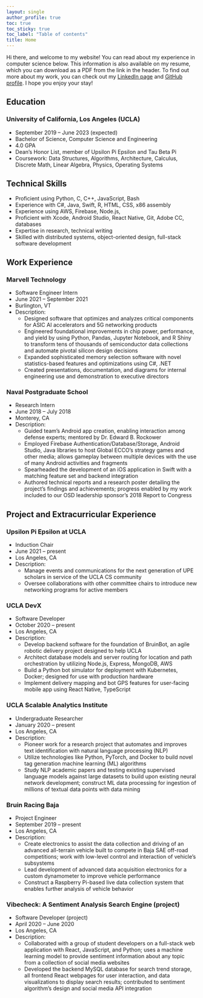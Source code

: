 ```yaml
---
layout: single
author_profile: true
toc: true
toc_sticky: true
toc_label: "Table of contents"
title: Home
---
```

Hi there, and welcome to my website! You can read about my experience in computer science below. This information is also available on my resume, which you can download as a PDF from the link in the header. To find out more about my work, you can check out my <a href="https://www.linkedin.com/in/aristotleh">LinkedIn page</a> and <a href="https://www.github.com/aristotleh">GitHub profile</a>. I hope you enjoy your stay!

## Education

### University of California, Los Angeles (UCLA)
* September 2019 – June 2023 (expected)
* Bachelor of Science, Computer Science and Engineering
* 4.0 GPA
* Dean’s Honor List, member of Upsilon Pi Epsilon and Tau Beta Pi
* Coursework: Data Structures, Algorithms, Architecture, Calculus, Discrete Math, Linear Algebra, Physics, Operating Systems

## Technical Skills
* Proficient using Python, C, C++, JavaScript, Bash
* Experience with C#, Java, Swift, R, HTML, CSS, x86 assembly
* Experience using AWS, Firebase, Node.js,
* Proficient with Xcode, Android Studio, React Native, Git, Adobe CC, databases
* Expertise in research, technical writing
* Skilled with distributed systems, object-oriented design, full-stack software development

## Work Experience

### Marvell Technology
* Software Engineer Intern
* June 2021 – September 2021
* Burlington, VT
* Description:
    * Designed software that optimizes and analyzes critical components for ASIC AI accelerators and 5G networking products
    * Engineered foundational improvements in chip power, performance, and yield by using Python, Pandas, Jupyter Notebook, and R Shiny to transform tens of thousands of semiconductor data collections and automate pivotal silicon design decisions
    * Expanded sophisticated memory selection software with novel statistics-based features and optimizations using C#, .NET
    * Created presentations, documentation, and diagrams for internal engineering use and demonstration to executive directors

### Naval Postgraduate School
* Research Intern
* June 2018 – July 2018
* Monterey, CA
* Description:
    * Guided team’s Android app creation, enabling interaction among defense experts; mentored by Dr. Edward B. Rockower
    * Employed Firebase Authentication/Database/Storage, Android Studio, Java libraries to host Global ECCO’s strategy games and other media; allows gameplay between multiple devices with the use of many Android activities and fragments
    * Spearheaded the development of an iOS application in Swift with a matching feature set and backend integration
    * Authored technical reports and a research poster detailing the project’s findings and achievements; progress enabled by my work included to our OSD leadership sponsor’s 2018 Report to Congress

## Project and Extracurricular Experience

### Upsilon Pi Epsilon at UCLA
* Induction Chair
* June 2021 – present
* Los Angeles, CA
* Description:
    * Manage events and communications for the next generation of UPE scholars in service of the UCLA CS community
    * Oversee collaborations with other committee chairs to introduce new networking programs for active members

### UCLA DevX
* Software Developer
* October 2020 – present
* Los Angeles, CA
* Description:
    * Develop backend software for the foundation of BruinBot, an agile robotic delivery project designed to help UCLA
    * Architect database models and server routing for location and path orchestration by utilizing Node.js, Express, MongoDB, AWS
    * Build a Python bot simulator for deployment with Kubernetes, Docker; designed for use with production hardware
    * Implement delivery mapping and bot GPS features for user-facing mobile app using React Native, TypeScript

### UCLA Scalable Analytics Institute
* Undergraduate Researcher
* January 2020 – present
* Los Angeles, CA
* Description:
    * Pioneer work for a research project that automates and improves text identification with natural language processing (NLP)
    * Utilize technologies like Python, PyTorch, and Docker to build novel tag generation machine learning (ML) algorithms
    * Study NLP academic papers and testing existing supervised language models against large datasets to build upon existing neural network development; construct ML data processing for ingestion of millions of textual data points with data mining

### Bruin Racing Baja
* Project Engineer
* September 2019 – present
* Los Angeles, CA
* Description:
    * Create electronics to assist the data collection and driving of an advanced all-terrain vehicle built to compete in Baja SAE off-road competitions; work with low-level control and interaction of vehicle’s subsystems
    * Lead development of advanced data acquisition electronics for a custom dynamometer to improve vehicle performance
    * Construct a Raspberry Pi-based live data collection system that enables further analysis of vehicle behavior

### Vibecheck: A Sentiment Analysis Search Engine (project) 
* Software Developer (project)
* April 2020 – June 2020
* Los Angeles, CA
* Description:
    * Collaborated with a group of student developers on a full-stack web application with React, JavaScript, and Python; uses a machine learning model to provide sentiment information about any topic from a collection of social media websites
    * Developed the backend MySQL database for search trend storage, all frontend React webpages for user interaction, and data visualizations to display search results; contributed to sentiment algorithm’s design and social media API integration
